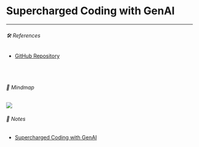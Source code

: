 # Supercharged Coding with GenAI

<hr>

###### 🛠️ References

- [GitHub Repository](https://github.com/PacktPublishing/Supercharged-Coding-with-Gen-AI)

<br><br>

###### 🧠 Mindmap

![](./assets/mindmap.png)

###### 📝 Notes
- [Supercharged Coding with GenAI](./notes/01_supercharged_coding_with_genai.md)
